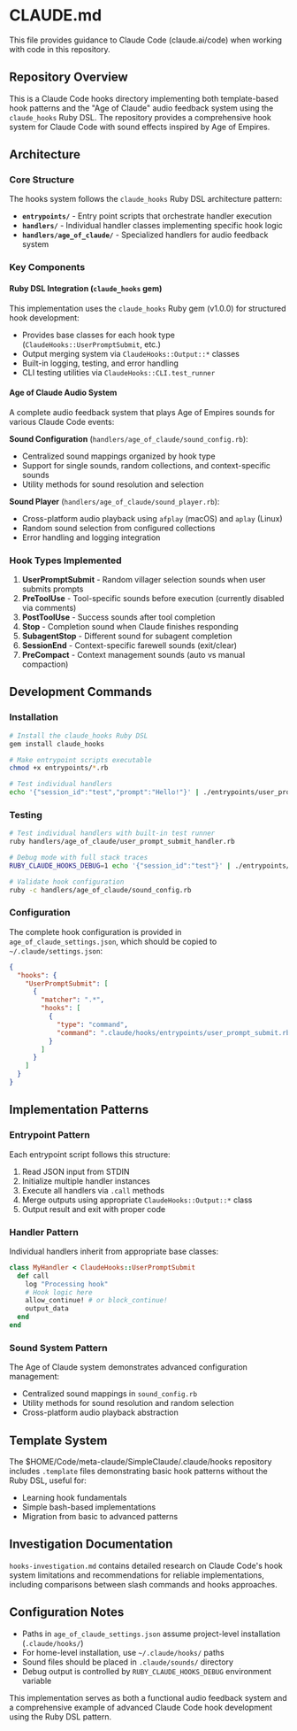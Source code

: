# CLAUDE.md

This file provides guidance to Claude Code (claude.ai/code) when working with code in this repository.

## Repository Overview

This is a Claude Code hooks directory implementing both template-based hook patterns and the "Age of Claude" audio feedback system using the `claude_hooks` Ruby DSL. The repository provides a comprehensive hook system for Claude Code with sound effects inspired by Age of Empires.

## Architecture

### Core Structure

The hooks system follows the `claude_hooks` Ruby DSL architecture pattern:

- **`entrypoints/`** - Entry point scripts that orchestrate handler execution
- **`handlers/`** - Individual handler classes implementing specific hook logic
- **`handlers/age_of_claude/`** - Specialized handlers for audio feedback system

### Key Components

#### Ruby DSL Integration (`claude_hooks` gem)

This implementation uses the `claude_hooks` Ruby gem (v1.0.0) for structured hook development:

- Provides base classes for each hook type (`ClaudeHooks::UserPromptSubmit`, etc.)
- Output merging system via `ClaudeHooks::Output::*` classes
- Built-in logging, testing, and error handling
- CLI testing utilities via `ClaudeHooks::CLI.test_runner`

#### Age of Claude Audio System

A complete audio feedback system that plays Age of Empires sounds for various Claude Code events:

**Sound Configuration** (`handlers/age_of_claude/sound_config.rb`):

- Centralized sound mappings organized by hook type
- Support for single sounds, random collections, and context-specific sounds
- Utility methods for sound resolution and selection

**Sound Player** (`handlers/age_of_claude/sound_player.rb`):

- Cross-platform audio playback using `afplay` (macOS) and `aplay` (Linux)
- Random sound selection from configured collections
- Error handling and logging integration

### Hook Types Implemented

1. **UserPromptSubmit** - Random villager selection sounds when user submits prompts
2. **PreToolUse** - Tool-specific sounds before execution (currently disabled via comments)
3. **PostToolUse** - Success sounds after tool completion
4. **Stop** - Completion sound when Claude finishes responding
5. **SubagentStop** - Different sound for subagent completion
6. **SessionEnd** - Context-specific farewell sounds (exit/clear)
7. **PreCompact** - Context management sounds (auto vs manual compaction)

## Development Commands

### Installation

```bash
# Install the claude_hooks Ruby DSL
gem install claude_hooks

# Make entrypoint scripts executable
chmod +x entrypoints/*.rb

# Test individual handlers
echo '{"session_id":"test","prompt":"Hello!"}' | ./entrypoints/user_prompt_submit.rb
```

### Testing

```bash
# Test individual handlers with built-in test runner
ruby handlers/age_of_claude/user_prompt_submit_handler.rb

# Debug mode with full stack traces
RUBY_CLAUDE_HOOKS_DEBUG=1 echo '{"session_id":"test"}' | ./entrypoints/user_prompt_submit.rb

# Validate hook configuration
ruby -c handlers/age_of_claude/sound_config.rb
```

### Configuration

The complete hook configuration is provided in `age_of_claude_settings.json`, which should be copied to `~/.claude/settings.json`:

```json
{
  "hooks": {
    "UserPromptSubmit": [
      {
        "matcher": ".*",
        "hooks": [
          {
            "type": "command",
            "command": ".claude/hooks/entrypoints/user_prompt_submit.rb"
          }
        ]
      }
    ]
  }
}
```

## Implementation Patterns

### Entrypoint Pattern

Each entrypoint script follows this structure:

1. Read JSON input from STDIN
2. Initialize multiple handler instances
3. Execute all handlers via `.call` methods
4. Merge outputs using appropriate `ClaudeHooks::Output::*` class
5. Output result and exit with proper code

### Handler Pattern

Individual handlers inherit from appropriate base classes:

```ruby
class MyHandler < ClaudeHooks::UserPromptSubmit
  def call
    log "Processing hook"
    # Hook logic here
    allow_continue! # or block_continue!
    output_data
  end
end
```

### Sound System Pattern

The Age of Claude system demonstrates advanced configuration management:

- Centralized sound mappings in `sound_config.rb`
- Utility methods for sound resolution and random selection
- Cross-platform audio playback abstraction

## Template System

The $HOME/Code/meta-claude/SimpleClaude/.claude/hooks repository includes `.template` files demonstrating basic hook patterns without the Ruby DSL, useful for:

- Learning hook fundamentals
- Simple bash-based implementations
- Migration from basic to advanced patterns

## Investigation Documentation

`hooks-investigation.md` contains detailed research on Claude Code's hook system limitations and recommendations for reliable implementations, including comparisons between slash commands and hooks approaches.

## Configuration Notes

- Paths in `age_of_claude_settings.json` assume project-level installation (`.claude/hooks/`)
- For home-level installation, use `~/.claude/hooks/` paths
- Sound files should be placed in `.claude/sounds/` directory
- Debug output is controlled by `RUBY_CLAUDE_HOOKS_DEBUG` environment variable

This implementation serves as both a functional audio feedback system and a comprehensive example of advanced Claude Code hook development using the Ruby DSL pattern.

